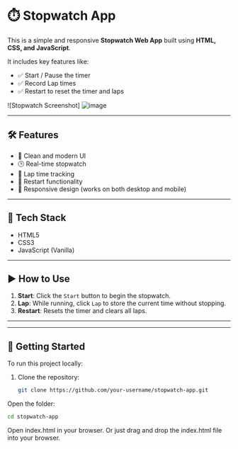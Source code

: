 # ⏱️ Stopwatch App

This is a simple and responsive **Stopwatch Web App** built using **HTML, CSS, and JavaScript**.

It includes key features like:
- ✅ Start / Pause the timer
- ✅ Record Lap times
- ✅ Restart to reset the timer and laps

![Stopwatch Screenshot]
![image](https://github.com/user-attachments/assets/f2857b14-5dcc-40a6-b4e1-58dc4239e754)


---

## 🛠️ Features

- 🎯 Clean and modern UI
- 🕒 Real-time stopwatch
- 🏁 Lap time tracking
- 🔁 Restart functionality
- 📱 Responsive design (works on both desktop and mobile)

---

## 🔧 Tech Stack

- HTML5
- CSS3
- JavaScript (Vanilla)

---

## ▶️ How to Use

1. **Start**: Click the `Start` button to begin the stopwatch.
2. **Lap**: While running, click `Lap` to store the current time without stopping.
3. **Restart**: Resets the timer and clears all laps.

---


---

## 🚀 Getting Started

To run this project locally:

1. Clone the repository:
   ```bash
   git clone https://github.com/your-username/stopwatch-app.git

Open the folder:

```bash
cd stopwatch-app
```
Open index.html in your browser.
Or just drag and drop the index.html file into your browser.
